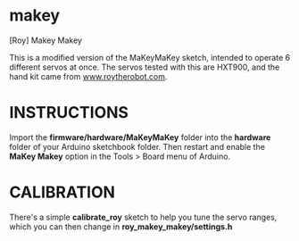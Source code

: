 makey
=====

[Roy] Makey Makey

This is a modified version of the MaKeyMaKey sketch, intended to 
operate 6 different servos at once. The servos tested with this are HXT900,
and the hand kit came from www.roytherobot.com.

INSTRUCTIONS
===
Import the **firmware/hardware/MaKeyMaKey** folder into the 
**hardware** folder of your Arduino sketchbook folder. Then restart and 
enable the **MaKey Makey** option in the Tools > Board menu of Arduino.

CALIBRATION
===
There's a simple **calibrate_roy** sketch to help you tune the servo ranges,
which you can then change in **roy_makey_makey/settings.h**

